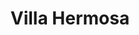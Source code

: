 ---
title: Villa Hermosa
phone: (408) 926-9662
website: https://jscosccha.com/property/villa-hermosa/
management: John Stewart Company
location: "San Jose"
tags: []
---